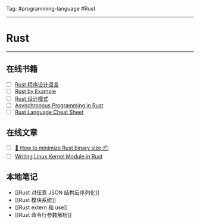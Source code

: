 Tag: #programming-language #Rust 

---

# Rust

---

## 在线书籍

- [ ] [Rust 程序设计语言](https://rustwiki.org/zh-CN/book/title-page.html#rust-%E7%A8%8B%E5%BA%8F%E8%AE%BE%E8%AE%A1%E8%AF%AD%E8%A8%80)
- [ ] [Rust by Example](https://doc.rust-lang.org/rust-by-example/print.html)
- [ ] [Rust 设计模式](https://fomalhauthmj.github.io/patterns/intro.html)
- [ ] [Asynchronous Programming in Rust](https://rust-lang.github.io/async-book/01_getting_started/01_chapter.html)
- [ ] [Rust Language Cheat Sheet](https://cheats.rs/)

## 在线文章

- [ ] [🦀 How to minimize Rust binary size 📦](https://github.com/johnthagen/min-sized-rust)
- [ ] [Writing Linux Kernel Module in Rust](https://www.linuxfoundation.org/webinars/writing-linux-kernel-modules-in-rust)

## 本地笔记

-  [[Rust 对任意 JSON 结构反序列化]]
- [[Rust 模块系统]]
- [[Rust extern 和 use]]
- [[Rust 命令行参数解析]]
